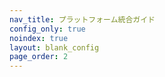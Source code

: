 ```yaml
---
nav_title: プラットフォーム統合ガイド
config_only: true
noindex: true
layout: blank_config
page_order: 2
---
```

